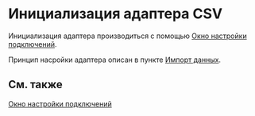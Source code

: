 # Инициализация адаптера CSV

Инициализация адаптера производиться с помощью [Окно настройки подключений](API_UI_ConnectorWindow.md).

Принцип насройки адаптера описан в пункте [Импорт данных](HydraImport.md).

## См. также

[Окно настройки подключений](API_UI_ConnectorWindow.md)
